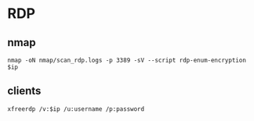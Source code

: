 # RDP

## nmap

```shell
nmap -oN nmap/scan_rdp.logs -p 3389 -sV --script rdp-enum-encryption $ip 
```

## clients

```shell
xfreerdp /v:$ip /u:username /p:password
```
